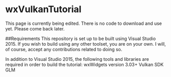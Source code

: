 # wxVulkanTutorial

This page is currently being edited. There is no code to download and use yet. Please come back later.

##Requirements
This repository is set up to be built using Visual Studio 2015. If you wish to build using any other
toolset, you are on your own. I will, of course, accept any contributions related to doing so.

In addition to Visual Studio 2015, the following tools and libraries are required in order to build the
tutorial:
wxWidgets version 3.03+
Vulkan SDK
GLM

